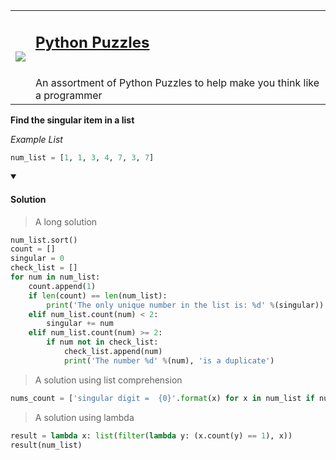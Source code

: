 
<table rules=none>
 <tr>
<td> <img src="https://i.imgur.com/GjPtRPW.png"></td>
<td> <h2><a href="https://joshjetson.github.io">Python Puzzles</a></h2><br>An assortment of Python Puzzles to help make you think like a programmer</td>
</tr>
</table>




**Find the singular item in a list**

*Example List*

```python
num_list = [1, 1, 3, 4, 7, 3, 7]
```

<details open>

<summary>

#### Solution

</summary>


> A long solution

```python
num_list.sort()
count = []
singular = 0
check_list = []
for num in num_list:
	count.append(1)
	if len(count) == len(num_list):
		print('The only unique number in the list is: %d' %(singular))
	elif num_list.count(num) < 2:
		singular += num
	elif num_list.count(num) >= 2:
		if num not in check_list:
			check_list.append(num)
			print('The number %d' %(num), 'is a duplicate')
```

> A solution using list comprehension

```python
nums_count = ['singular digit =  {0}'.format(x) for x in num_list if num_list.count(x) == 1]
```

> A solution using lambda

```python
result = lambda x: list(filter(lambda y: (x.count(y) == 1), x))
result(num_list)
```

</details>
